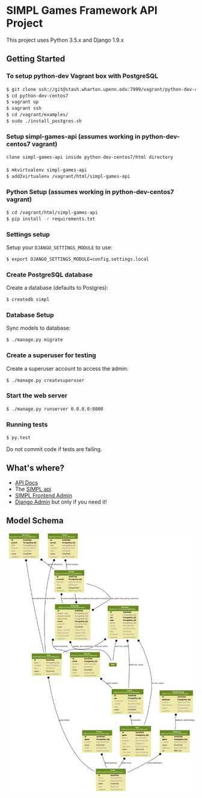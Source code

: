 # SIMPL Games Framework API Project

This project uses Python 3.5.x and Django 1.9.x

## Getting Started

### To setup python-dev Vagrant box with PostgreSQL

```bash
$ git clone ssh://git@stash.wharton.upenn.edu:7999/vagrant/python-dev-centos7.git
$ cd python-dev-centos7
$ vagrant up
$ vagrant ssh
$ cd /vagrant/examples/
$ sudo ./install_postgres.sh
```

### Setup simpl-games-api (assumes working in python-dev-centos7 vagrant)

```bash
clone simpl-games-api inside python-dev-centos7/html directory

$ mkvirtualenv simpl-games-api
$ add2virtualenv /vagrant/html/simpl-games-api
```

### Python Setup (assumes working in python-dev-centos7 vagrant)

```bash
$ cd /vagrant/html/simpl-games-api
$ pip install -r requirements.txt
```

### Settings setup

Setup your `DJANGO_SETTINGS_MODULE` to use:

```bash
$ export DJANGO_SETTINGS_MODULE=config.settings.local
```

### Create PostgreSQL database

Create a database (defaults to Postgres):

```bash
$ createdb simpl
```

### Database Setup

Sync models to database:

```bash
$ ./manage.py migrate
```

### Create a superuser for testing

Create a superuser account to access the admin:

```bash
$ ./manage.py createsuperuser
```

### Start the web server

```bash
$ ./manage.py runserver 0.0.0.0:8000
```

### Running tests

```bash
$ py.test
```

Do not commit code if tests are failing.

## What's where?

- [API Docs](http://localhost:8000/docs/)
- The [SIMPL api](http://localhost:8000/apis/)
- [SIMPL Frontend Admin](http://localhost:8000/simpl/)
- [Django Admin](http://localhost:8000/admin/) but only if you need it!

## Model Schema

![](docs/models.png)
